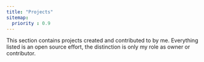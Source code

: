```yaml
---
title: "Projects"
sitemap:
  priority : 0.9
---
```


This section contains projects created and contributed to by me. Everything listed is an open source effort, the distinction is only my role as owner or contributor.